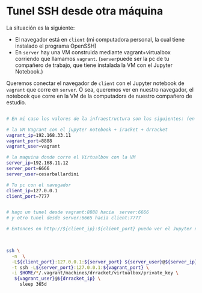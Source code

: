 # Tunel SSH desde otra máquina


La situación es la siguiente:

* El navegador está en `client` (mi computadora personal, la cual tiene instalado el programa OpenSSH)
* En `server` hay una VM construida mediante vagrant+virtualbox corriendo que llamamos `vagrant`. (`server`puede ser la pc de tu compañero de trabajo, que tiene instalada la VM con el Jupyter Notebook.)

Queremos conectar el navegador de `client` con el Jupyter notebook de `vagrant` que corre en `server`. O sea, queremos ver en nuestro navegador, el notebook que corre en la VM de la computadora de nuestro compañero de estudio.

```bash

# En mi caso los valores de la infraestructura son los siguientes: (en el tuyo pueden variar)

# la VM Vagrant con el jupyter notebook + iracket + drracket
vagrant_ip=192.168.33.11
vagrant_port=8888
vagrant_user=vagrant

# la maquina donde corre el Virtualbox con la VM
server_ip=192.168.11.12
server_port=6666
server_user=cesarballardini

# Tu pc con el navegador
client_ip=127.0.0.1
client_port=7777


# hago un tunel desde vagrant:8888 hacia  server:6666
# y otro tunel desde server:6665 hacia client:7777

# Entonces en http://${client_ip}:${client_port} puedo ver el Jupyter notebook apuntando allí el navegador de mi pc (`client`)
 


ssh \
  -n  \
  -L${client_port}:127.0.0.1:${server_port} ${server_user}@${server_ip} \
  -t ssh -L${server_port}:127.0.0.1:${vagrant_port} \
  -i $HOME/*/.vagrant/machines/drracket/virtualbox/private_key \
   ${vagrant_user}@${drracket_ip} \
     sleep 365d


```


